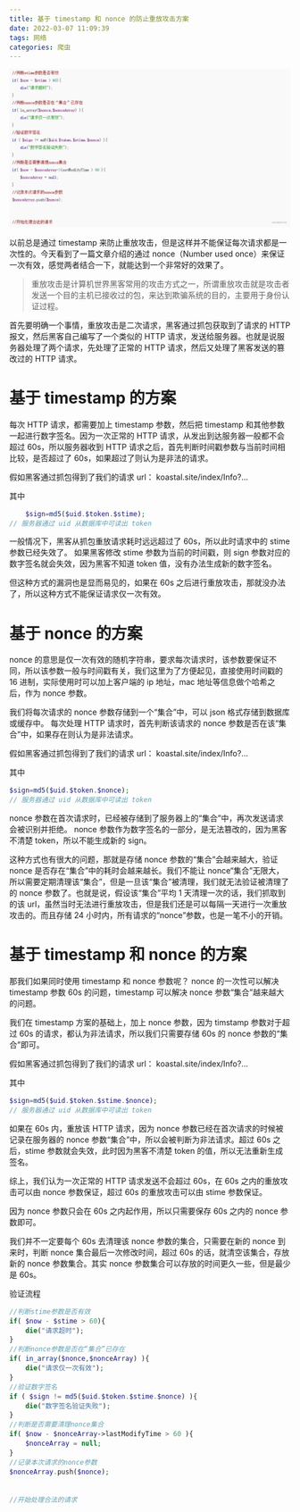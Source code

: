 ```yaml
---
title: 基于 timestamp 和 nonce 的防止重放攻击方案
date: 2022-03-07 11:09:39
tags: 网络
categories: 爬虫
---
```


![](https://raw.githubusercontent.com/niki571/MyImageHost/main/1610c97ae68f2c5f_tplv-t2oaga2asx-zoom-crop-mark_3024_3024_3024_1702.awebp)

以前总是通过 timestamp 来防止重放攻击，但是这样并不能保证每次请求都是一次性的。今天看到了一篇文章介绍的通过 nonce（Number used once）来保证一次有效，感觉两者结合一下，就能达到一个非常好的效果了。

<!-- more -->

> 重放攻击是计算机世界黑客常用的攻击方式之一，所谓重放攻击就是攻击者发送一个目的主机已接收过的包，来达到欺骗系统的目的，主要用于身份认证过程。

首先要明确一个事情，重放攻击是二次请求，黑客通过抓包获取到了请求的 HTTP 报文，然后黑客自己编写了一个类似的 HTTP 请求，发送给服务器。也就是说服务器处理了两个请求，先处理了正常的 HTTP 请求，然后又处理了黑客发送的篡改过的 HTTP 请求。

# 基于 timestamp 的方案

每次 HTTP 请求，都需要加上 timestamp 参数，然后把 timestamp 和其他参数一起进行数字签名。因为一次正常的 HTTP 请求，从发出到达服务器一般都不会超过 60s，所以服务器收到 HTTP 请求之后，首先判断时间戳参数与当前时间相比较，是否超过了 60s，如果超过了则认为是非法的请求。

假如黑客通过抓包得到了我们的请求 url： koastal.site/index/Info?…

其中

```php
    $sign=md5($uid.$token.$stime);
// 服务器通过 uid 从数据库中可读出 token
```

一般情况下，黑客从抓包重放请求耗时远远超过了 60s，所以此时请求中的 stime 参数已经失效了。 如果黑客修改 stime 参数为当前的时间戳，则 sign 参数对应的数字签名就会失效，因为黑客不知道 token 值，没有办法生成新的数字签名。

但这种方式的漏洞也是显而易见的，如果在 60s 之后进行重放攻击，那就没办法了，所以这种方式不能保证请求仅一次有效。

# 基于 nonce 的方案

nonce 的意思是仅一次有效的随机字符串，要求每次请求时，该参数要保证不同，所以该参数一般与时间戳有关，我们这里为了方便起见，直接使用时间戳的 16 进制，实际使用时可以加上客户端的 ip 地址，mac 地址等信息做个哈希之后，作为 nonce 参数。

我们将每次请求的 nonce 参数存储到一个“集合”中，可以 json 格式存储到数据库或缓存中。 每次处理 HTTP 请求时，首先判断该请求的 nonce 参数是否在该“集合”中，如果存在则认为是非法请求。

假如黑客通过抓包得到了我们的请求 url： koastal.site/index/Info?…

其中

```php
$sign=md5($uid.$token.$nonce);
// 服务器通过 uid 从数据库中可读出 token
```

nonce 参数在首次请求时，已经被存储到了服务器上的“集合”中，再次发送请求会被识别并拒绝。 nonce 参数作为数字签名的一部分，是无法篡改的，因为黑客不清楚 token，所以不能生成新的 sign。

这种方式也有很大的问题，那就是存储 nonce 参数的“集合”会越来越大，验证 nonce 是否存在“集合”中的耗时会越来越长。我们不能让 nonce“集合”无限大，所以需要定期清理该“集合”，但是一旦该“集合”被清理，我们就无法验证被清理了的 nonce 参数了。也就是说，假设该“集合”平均 1 天清理一次的话，我们抓取到的该 url，虽然当时无法进行重放攻击，但是我们还是可以每隔一天进行一次重放攻击的。而且存储 24 小时内，所有请求的“nonce”参数，也是一笔不小的开销。

# 基于 timestamp 和 nonce 的方案

那我们如果同时使用 timestamp 和 nonce 参数呢？ nonce 的一次性可以解决 timestamp 参数 60s 的问题，timestamp 可以解决 nonce 参数“集合”越来越大的问题。

我们在 timestamp 方案的基础上，加上 nonce 参数，因为 timstamp 参数对于超过 60s 的请求，都认为非法请求，所以我们只需要存储 60s 的 nonce 参数的“集合”即可。

假如黑客通过抓包得到了我们的请求 url： koastal.site/index/Info?…

其中

```php
$sign=md5($uid.$token.$stime.$nonce);
// 服务器通过 uid 从数据库中可读出 token
```

如果在 60s 内，重放该 HTTP 请求，因为 nonce 参数已经在首次请求的时候被记录在服务器的 nonce 参数“集合”中，所以会被判断为非法请求。超过 60s 之后，stime 参数就会失效，此时因为黑客不清楚 token 的值，所以无法重新生成签名。

综上，我们认为一次正常的 HTTP 请求发送不会超过 60s，在 60s 之内的重放攻击可以由 nonce 参数保证，超过 60s 的重放攻击可以由 stime 参数保证。

因为 nonce 参数只会在 60s 之内起作用，所以只需要保存 60s 之内的 nonce 参数即可。

我们并不一定要每个 60s 去清理该 nonce 参数的集合，只需要在新的 nonce 到来时，判断 nonce 集合最后一次修改时间，超过 60s 的话，就清空该集合，存放新的 nonce 参数集合。其实 nonce 参数集合可以存放的时间更久一些，但是最少是 60s。

验证流程

```php
//判断stime参数是否有效
if( $now - $stime > 60){
    die("请求超时");
}
//判断nonce参数是否在“集合”已存在
if( in_array($nonce,$nonceArray) ){
    die("请求仅一次有效");
}
//验证数字签名
if ( $sign != md5($uid.$token.$stime.$nonce) ){
    die("数字签名验证失败");
}
//判断是否需要清理nonce集合
if( $now - $nonceArray->lastModifyTime > 60 ){
    $nonceArray = null;
}
//记录本次请求的nonce参数
$nonceArray.push($nonce);


//开始处理合法的请求
```
